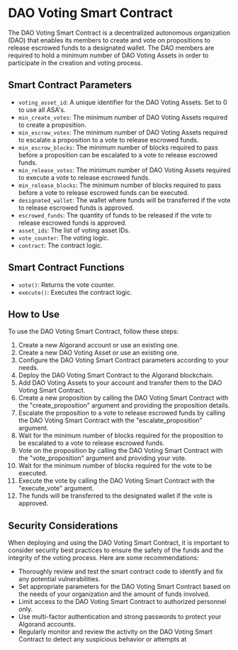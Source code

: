 # DAO Voting Smart Contract

The DAO Voting Smart Contract is a decentralized autonomous organization (DAO) that enables its members to create and vote on propositions to release escrowed funds to a designated wallet. The DAO members are required to hold a minimum number of DAO Voting Assets in order to participate in the creation and voting process.

## Smart Contract Parameters

- `voting_asset_id`: A unique identifier for the DAO Voting Assets. Set to 0 to use all ASA's.
- `min_create_votes`: The minimum number of DAO Voting Assets required to create a proposition.
- `min_escrow_votes`: The minimum number of DAO Voting Assets required to escalate a proposition to a vote to release escrowed funds.
- `min_escrow_blocks`: The minimum number of blocks required to pass before a proposition can be escalated to a vote to release escrowed funds.
- `min_release_votes`: The minimum number of DAO Voting Assets required to execute a vote to release escrowed funds.
- `min_release_blocks`: The minimum number of blocks required to pass before a vote to release escrowed funds can be executed.
- `designated_wallet`: The wallet where funds will be transferred if the vote to release escrowed funds is approved.
- `escrowed_funds`: The quantity of funds to be released if the vote to release escrowed funds is approved.
- `asset_ids`: The list of voting asset IDs.
- `vote_counter`: The voting logic.
- `contract`: The contract logic.

## Smart Contract Functions

- `vote()`: Returns the vote counter.
- `execute()`: Executes the contract logic.

## How to Use

To use the DAO Voting Smart Contract, follow these steps:

1. Create a new Algorand account or use an existing one.
2. Create a new DAO Voting Asset or use an existing one.
3. Configure the DAO Voting Smart Contract parameters according to your needs.
4. Deploy the DAO Voting Smart Contract to the Algorand blockchain.
5. Add DAO Voting Assets to your account and transfer them to the DAO Voting Smart Contract.
6. Create a new proposition by calling the DAO Voting Smart Contract with the "create_proposition" argument and providing the proposition details.
7. Escalate the proposition to a vote to release escrowed funds by calling the DAO Voting Smart Contract with the "escalate_proposition" argument.
8. Wait for the minimum number of blocks required for the proposition to be escalated to a vote to release escrowed funds.
9. Vote on the proposition by calling the DAO Voting Smart Contract with the "vote_proposition" argument and providing your vote.
10. Wait for the minimum number of blocks required for the vote to be executed.
11. Execute the vote by calling the DAO Voting Smart Contract with the "execute_vote" argument.
12. The funds will be transferred to the designated wallet if the vote is approved.

## Security Considerations

When deploying and using the DAO Voting Smart Contract, it is important to consider security best practices to ensure the safety of the funds and the integrity of the voting process. Here are some recommendations:

- Thoroughly review and test the smart contract code to identify and fix any potential vulnerabilities.
- Set appropriate parameters for the DAO Voting Smart Contract based on the needs of your organization and the amount of funds involved.
- Limit access to the DAO Voting Smart Contract to authorized personnel only.
- Use multi-factor authentication and strong passwords to protect your Algorand accounts.
- Regularly monitor and review the activity on the DAO Voting Smart Contract to detect any suspicious behavior or attempts at

